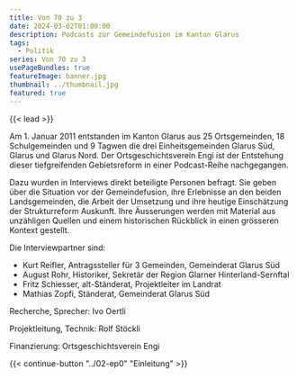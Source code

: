 ```yaml
---
title: Von 70 zu 3
date: 2024-03-02T01:00:00
description: Podcasts zur Gemeindefusion im Kanton Glarus
tags:
  - Politik
series: Von 70 zu 3
usePageBundles: true
featureImage: banner.jpg
thumbnail: ../thumbnail.jpg
featured: true
---
```


{{< lead >}}

Am 1. Januar 2011 entstanden im Kanton Glarus aus 25 Ortsgemeinden, 18
Schulgemeinden und 9 Tagwen die drei Einheitsgemeinden Glarus Süd,
Glarus und Glarus Nord. Der Ortsgeschichtsverein Engi ist der
Entstehung dieser tiefgreifenden Gebietsreform in einer Podcast-Reihe
nachgegangen.

Dazu wurden in Interviews direkt beteiligte Personen befragt. Sie
geben über die Situation vor der Gemeindefusion, ihre Erlebnisse an
den beiden Landsgemeinden, die Arbeit der Umsetzung und ihre heutige
Einschätzung der Strukturreform Auskunft. Ihre Äusserungen werden mit
Material aus unzähligen Quellen und einem historischen Rückblick in
einen grösseren Kontext gestellt.

Die Interviewpartner sind:
* Kurt Reifler, Antragssteller für 3 Gemeinden, Gemeinderat Glarus Süd
* August Rohr, Historiker, Sekretär der Region Glarner
  Hinterland-Sernftal
* Fritz Schiesser, alt-Ständerat, Projektleiter im Landrat
* Mathias Zopfi, Ständerat, Gemeinderat Glarus Süd

Recherche, Sprecher: Ivo Oertli

Projektleitung, Technik: Rolf Stöckli

Finanzierung: Ortsgeschichtsverein Engi

{{< continue-button "../02-ep0" "Einleitung" >}}
